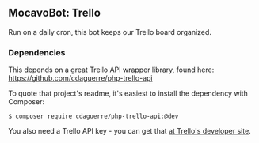 ## MocavoBot: Trello
Run on a daily cron, this bot keeps our Trello board organized.

### Dependencies
This depends on a great Trello API wrapper library, found here:
https://github.com/cdaguerre/php-trello-api

To quote that project's readme, it's easiest to install the dependency with
Composer:

    $ composer require cdaguerre/php-trello-api:@dev

You also need a Trello API key - you can get that
[at Trello's developer site](https://trello.com/app-key).
